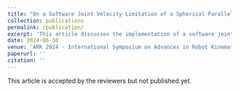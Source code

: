 ```yaml
---
title: "On a Software Joint Velocity Limitation of a Spherical Parallel Manipulator with Coaxial Input Shafts"
collection: publications
permalink: /publication/
excerpt: 'This article discusses the implementation of a software joint velocity limitation dedicated to a Spherical Parallel Manipulator (SPM) with coaxial input shafts (CoSPM) using a speed control loop. Such an algorithm takes as input the current joint positions as well as the joint reference velocities computed by the speed controller and limit the latter in order to avoid any known singular configuration. This limitation takes into account the workspace properties of the mechanism and the physical characteristics of its actuators. In particular, one takes advantage of the coaxiality of the input shafts of the CoSPM and the resulting unlimited bearing.'
date: 2024-06-30
venue: 'ARK 2024 · International Symposium on Advances in Robot Kinematics'
paperurl: ''
citation: ''
---
```


This article is accepted by the reviewers but not published yet.
